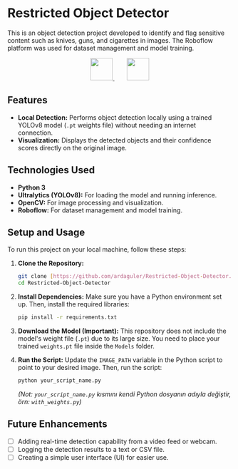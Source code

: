 # Restricted Object Detector

This is an object detection project developed to identify and flag sensitive content such as knives, guns, and cigarettes in images. The Roboflow platform was used for dataset management and model training.

<p align="center">
  <a href="https://roboflow.com" target="_blank">
    <img src="https://cdn.prod.website-files.com/5f6bc60e665f54545a1e52a5/612ceede647190109abb0541_full-logo.png" height="50">
  </a>
  &nbsp;&nbsp;&nbsp;&nbsp;&nbsp;&nbsp;
  <a href="https://ultralytics.com" target="_blank">
    <img src="https://cdn.prod.website-files.com/680a070c3b99253410dd3dcf/680a070c3b99253410dd3e88_UltralyticsYOLO_full_blue.svg" height="50">
  </a>
</p>

## Features

* **Local Detection:** Performs object detection locally using a trained YOLOv8 model (`.pt` weights file) without needing an internet connection.
* **Visualization:** Displays the detected objects and their confidence scores directly on the original image.

## Technologies Used

* **Python 3**
* **Ultralytics (YOLOv8):** For loading the model and running inference.
* **OpenCV:** For image processing and visualization.
* **Roboflow:** For dataset management and model training.

## Setup and Usage

To run this project on your local machine, follow these steps:

1.  **Clone the Repository:**
    ```bash
    git clone [https://github.com/ardaguler/Restricted-Object-Detector.git](https://github.com/ardaguler/Restricted-Object-Detector.git)
    cd Restricted-Object-Detector
    ```

2.  **Install Dependencies:**
    Make sure you have a Python environment set up. Then, install the required libraries:
    ```bash
    pip install -r requirements.txt
    ```

3.  **Download the Model (Important):**
    This repository does not include the model's weight file (`.pt`) due to its large size. You need to place your trained `weights.pt` file inside the `Models` folder.

4.  **Run the Script:**
    Update the `IMAGE_PATH` variable in the Python script to point to your desired image. Then, run the script:
    ```bash
    python your_script_name.py
    ```
    *(Not: `your_script_name.py` kısmını kendi Python dosyanın adıyla değiştir, örn: `with_weights.py`)*

## Future Enhancements

-   [ ] Adding real-time detection capability from a video feed or webcam.
-   [ ] Logging the detection results to a text or CSV file.
-   [ ] Creating a simple user interface (UI) for easier use.